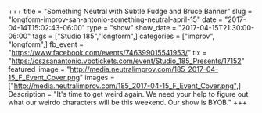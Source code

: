 +++
title = "Something Neutral with Subtle Fudge and Bruce Banner"
slug = "longform-improv-san-antonio-something-neutral-april-15"
date = "2017-04-14T15:02:43-06:00"
type = "show"
show_date = "2017-04-15T21:30:00-06:00"
tags = ["Studio 185","longform",]
categories = ["improv", "longform",]
fb_event = "https://www.facebook.com/events/746399015541953/"
tix = "https://cszsanantonio.vbotickets.com/event/Studio_185_Presents/17152"
featured_image = "http://media.neutralimprov.com/185_2017-04-15_F_Event_Cover.png"
images = ["http://media.neutralimprov.com/185_2017-04-15_F_Event_Cover.png",]
Description = "It's time to get weird again. We need your help to figure out what our weirdo characters will be this weekend. Our show is BYOB."
+++
